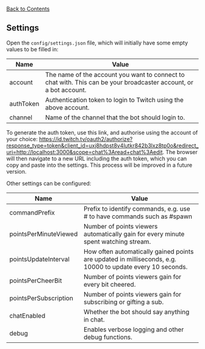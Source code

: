 [Back to Contents](./README.md)

## Settings

Open the `config/settings.json` file, which will initially have some empty values to be filled in:

| Name      | Value                                                                                                             |
|-----------|-------------------------------------------------------------------------------------------------------------------|
| account   | The name of the account you want to connect to chat with. This can be your broadcaster account, or a bot account. |
| authToken | Authentication token to login to Twitch using the above account.                                                  |
| channel   | Name of the channel that the bot should login to.                                                                 |

To generate the auth token, use this link, and authorise using the account of your choice: https://id.twitch.tv/oauth2/authorize?response_type=token&client_id=uxj8hdpst8v4lutkr842b3lxz8tp0o&redirect_uri=http://localhost:3000&scope=chat%3Aread+chat%3Aedit. The browser will then navigate to a new URL including the auth token, which you can copy and paste into the settings. This process will be improved in a future version.

Other settings can be configured:

| Name                  | Value                                                                                                     |
|-----------------------|-----------------------------------------------------------------------------------------------------------|
| commandPrefix         | Prefix to identify commands, e.g. use # to have commands such as #spawn                                   |
| pointsPerMinuteViewed | Number of points viewers automatically gain for every minute spent watching stream.                       |
| pointsUpdateInterval  | How often automatically gained points are updated in milliseconds, e.g. 10000 to update every 10 seconds. |
| pointsPerCheerBit     | Number of points viewers gain for every bit cheered.                                                      |
| pointsPerSubscription | Number of points viewers gain for subscribing or gifting a sub.                                           |
| chatEnabled           | Whether the bot should say anything in chat.                                                              |
| debug                 | Enables verbose logging and other debug functions.                                                        |
